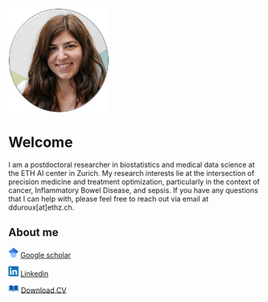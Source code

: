 <!--Text can be **bold**, _italic_, or ~~strikethrough~~.-->

<!--[Link to another page](./another-page.html).-->

<!--There should be whitespace between paragraphs.-->

<!--There should be whitespace between paragraphs. We recommend including a README, or a file with information about your project.-->

<img src="DD.jpg" alt="intro" style="width:200px;height:auto;" > 

# Welcome

I am a postdoctoral researcher in biostatistics and medical data science at the ETH AI center in Zurich. My research interests lie at the intersection of precision medicine and treatment optimization, particularly in the context of cancer, Inflammatory Bowel Disease, and sepsis. If you have any questions that I can help with, please feel free to reach out via email at dduroux[at]ethz.ch.

## About me


<img src="google_logo.png" alt="intro" style="width:20px;height:auto;" > [Google scholar](https://scholar.google.com/citations?user=iqYwecUAAAAJ&hl=fr)

<img src="linkedin_logo.png" alt="intro" style="width:20px;height:auto;" > [Linkedin](https://www.linkedin.com/in/diane-duroux/)

<img src="book_logo2.PNG" alt="intro" style="width:21px;height:auto;" > <a href="DianeDuroux.pdf" download>Download CV</a>


<!--| :memo:  [Google scholar]([./another-page.html](https://scholar.google.com/citations?user=iqYwecUAAAAJ&hl=fr))   |-->
<!--|-----------------------------------------|-->

